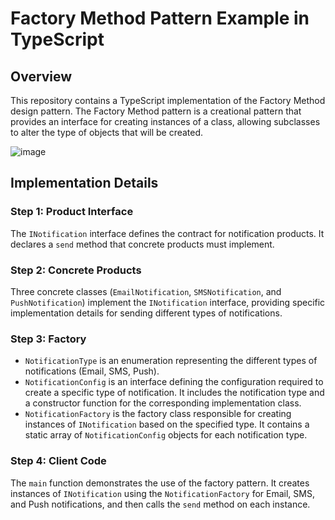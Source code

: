 # Factory Method Pattern Example in TypeScript

## Overview

This repository contains a TypeScript implementation of the Factory Method design pattern. The Factory Method pattern is a creational pattern that provides an interface for creating instances of a class, allowing subclasses to alter the type of objects that will be created.

![image](https://github.com/tatianadev27/SoftwareArchitectureAnalysis/assets/54762147/d5acc3b6-8c21-4c3a-945c-5c94b6800ced)


## Implementation Details

### Step 1: Product Interface

The `INotification` interface defines the contract for notification products. It declares a `send` method that concrete products must implement.

### Step 2: Concrete Products

Three concrete classes (`EmailNotification`, `SMSNotification`, and `PushNotification`) implement the `INotification` interface, providing specific implementation details for sending different types of notifications.

### Step 3: Factory

- `NotificationType` is an enumeration representing the different types of notifications (Email, SMS, Push).
- `NotificationConfig` is an interface defining the configuration required to create a specific type of notification. It includes the notification type and a constructor function for the corresponding implementation class.
- `NotificationFactory` is the factory class responsible for creating instances of `INotification` based on the specified type. It contains a static array of `NotificationConfig` objects for each notification type.

### Step 4: Client Code

The `main` function demonstrates the use of the factory pattern. It creates instances of `INotification` using the `NotificationFactory` for Email, SMS, and Push notifications, and then calls the `send` method on each instance.


